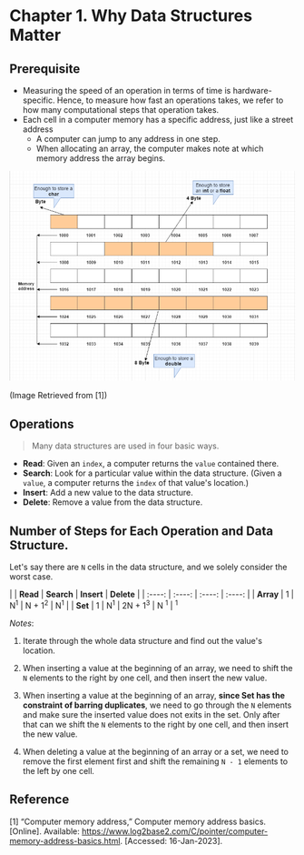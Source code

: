 # Chapter 1. Why Data Structures Matter


## Prerequisite
- Measuring the speed of an operation in terms of time is hardware-specific. Hence, to measure how fast an operations takes, we refer to how many computational steps that operation takes.
- Each cell in a computer memory has a specific address, just like a street address
    - A computer can jump to any address in one step.
    - When allocating an array, the computer makes note at which memory address the array begins.

![Computer Memory Address](./img/computer-memory-address.png)

(Image Retrieved from [1])


## Operations

> Many data structures are used in four basic ways.

- **Read**: Given an `index`, a computer returns the `value` contained there.
- **Search**: Look for a particular value within the data structure. (Given a `value`, a computer returns the `index` of that value's location.)
- **Insert**: Add a new value to the data structure.
- **Delete**: Remove a value from the data structure.


## Number of Steps for Each Operation and Data Structure.

Let's say there are `N` cells in the data structure, and we solely consider the worst case.

|        | **Read** | **Search** | **Insert** | **Delete** |
| :----: |    :----:   |    :----:     |    :----:     |
| **Array** | 1       | N<sup>1</sup>  | N + 1<sup>2</sup>  | N<sup>1</sup>  |
| **Set**   | 1       | N<sup>1</sup>  | 2N + 1<sup>3</sup> | N <sup>1</sup> |
<sup>1</sup>

*Notes*:
1. Iterate through the whole data structure and find out the value's location.

2. When inserting a value at the beginning of an array, we need to shift the `N` elements to the right by one cell, and then insert the new value.

3. When inserting a value at the beginning of an array, **since Set has the constraint of barring duplicates**, we need to go through the `N` elements and make sure the inserted value does not exits in the set. Only after that can we shift the `N` elements to the right by one cell, and then insert the new value.

4. When deleting a value at the beginning of an array or a set, we need to remove the first element first and shift the remaining `N - 1` elements to the left by one cell.


## Reference

[1] “Computer memory address,” Computer memory address basics. [Online]. Available: https://www.log2base2.com/C/pointer/computer-memory-address-basics.html. [Accessed: 16-Jan-2023]. 
